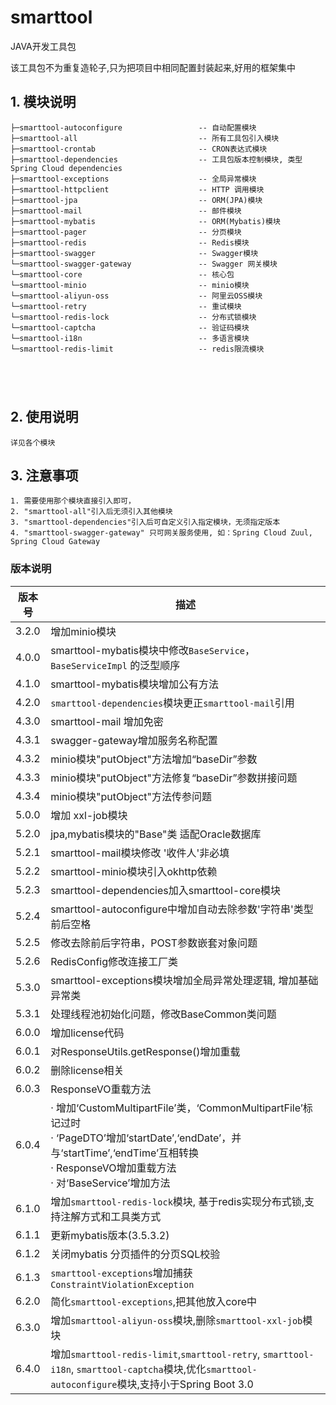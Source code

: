 # smarttool 
JAVA开发工具包

该工具包不为重复造轮子,只为把项目中相同配置封装起来,好用的框架集中

## 1. 模块说明
```text
├─smarttool-autoconfigure                 -- 自动配置模块                    
├─smarttool-all                           -- 所有工具包引入模块            
├─smarttool-crontab                       -- CRON表达式模块     
├─smarttool-dependencies                  -- 工具包版本控制模块, 类型Spring Cloud dependencies             
├─smarttool-exceptions                    -- 全局异常模块               
├─smarttool-httpclient                    -- HTTP 调用模块                   
├─smarttool-jpa                           -- ORM(JPA)模块            
├─smarttool-mail                          -- 邮件模块       
├─smarttool-mybatis                       -- ORM(Mybatis)模块                          
├─smarttool-pager                         -- 分页模块                         
├─smarttool-redis                         -- Redis模块                         
├─smarttool-swagger                       -- Swagger模块                        
└─smarttool-swagger-gateway               -- Swagger 网关模块  
└─smarttool-core                          -- 核心包       
└─smarttool-minio                         -- minio模块   
└─smarttool-aliyun-oss                    -- 阿里云OSS模块  
└─smarttool-retry                         -- 重试模块
└─smarttool-redis-lock                    -- 分布式锁模块
└─smarttool-captcha                       -- 验证码模块
└─smarttool-i18n                          -- 多语言模块
└─smarttool-redis-limit                   -- redis限流模块

 
 
 
```

## 2. 使用说明
    详见各个模块

## 3. 注意事项
    1. 需要使用那个模块直接引入即可，
    2. "smarttool-all"引入后无须引入其他模块   
    3. "smarttool-dependencies"引入后可自定义引入指定模块，无须指定版本
    4. "smarttool-swagger-gateway" 只可网关服务使用, 如：Spring Cloud Zuul, Spring Cloud Gateway

### 版本说明
| 版本号   | 描述                                                                                                                                                                            | 
|-------|-------------------------------------------------------------------------------------------------------------------------------------------------------------------------------|
| 3.2.0 | 增加minio模块                                                                                                                                                                     |
| 4.0.0 | smarttool-mybatis模块中修改`BaseService`，`BaseServiceImpl` 的泛型顺序                                                                                                                   |
| 4.1.0 | smarttool-mybatis模块增加公有方法                                                                                                                                                     |
| 4.2.0 | `smarttool-dependencies`模块更正`smarttool-mail`引用                                                                                                                                |
| 4.3.0 | smarttool-mail 增加免密                                                                                                                                                           |
| 4.3.1 | swagger-gateway增加服务名称配置                                                                                                                                                       |
| 4.3.2 | minio模块"putObject"方法增加“baseDir”参数                                                                                                                                             |
| 4.3.3 | minio模块"putObject"方法修复“baseDir”参数拼接问题                                                                                                                                         |
| 4.3.4 | minio模块"putObject"方法传参问题                                                                                                                                                      |
| 5.0.0 | 增加 xxl-job模块                                                                                                                                                                  |
| 5.2.0 | jpa,mybatis模块的"Base"类 适配Oracle数据库                                                                                                                                             |
| 5.2.1 | smarttool-mail模块修改 '收件人'非必填                                                                                                                                                   |
| 5.2.2 | smarttool-minio模块引入okhttp依赖                                                                                                                                                   |
| 5.2.3 | smarttool-dependencies加入smarttool-core模块                                                                                                                                      |
| 5.2.4 | smarttool-autoconfigure中增加自动去除参数'字符串'类型前后空格                                                                                                                                   |
| 5.2.5 | 修改去除前后字符串，POST参数嵌套对象问题                                                                                                                                                        |
| 5.2.6 | RedisConfig修改连接工厂类                                                                                                                                                            |
| 5.3.0 | smarttool-exceptions模块增加全局异常处理逻辑, 增加基础异常类                                                                                                                                     |
| 5.3.1 | 处理线程池初始化问题，修改BaseCommon类问题                                                                                                                                                    |
| 6.0.0 | 增加license代码                                                                                                                                                                   |
| 6.0.1 | 对ResponseUtils.getResponse()增加重载                                                                                                                                              |
| 6.0.2 | 删除license相关                                                                                                                                                                   |
| 6.0.3 | ResponseVO重载方法                                                                                                                                                                |
| 6.0.4 | · 增加‘CustomMultipartFile’类，‘CommonMultipartFile’标记过时  <br/>· ‘PageDTO’增加‘startDate’,‘endDate’，并与‘startTime’,‘endTime’互相转换 <br/> · ResponseVO增加重载方法 <br/> · 对‘BaseService’增加方法 |
| 6.1.0 | 增加`smarttool-redis-lock`模块, 基于redis实现分布式锁,支持注解方式和工具类方式                                                                                                                        |
| 6.1.1 | 更新mybatis版本(3.5.3.2)                                                                                                                                                          |
| 6.1.2 | 关闭mybatis 分页插件的分页SQL校验                                                                                                                                                        |
| 6.1.3 | `smarttool-exceptions`增加捕获`ConstraintViolationException`                                                                                                                      |
| 6.2.0 | 简化`smarttool-exceptions`,把其他放入core中                                                                                                                                           |
| 6.3.0 | 增加`smarttool-aliyun-oss`模块,删除`smarttool-xxl-job`模块                                                                                                                            |
| 6.4.0 | 增加`smarttool-redis-limit`,`smarttool-retry`, `smarttool-i18n`, `smarttool-captcha`模块,优化`smarttool-autoconfigure`模块,支持小于Spring Boot 3.0                                        |




























